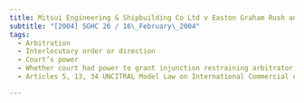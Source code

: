 ```yaml
---
title: Mitsui Engineering & Shipbuilding Co Ltd v Easton Graham Rush and Another 
subtitle: "[2004] SGHC 26 / 16\_February\_2004"
tags:
  - Arbitration
  - Interlocutory order or direction
  - Court’s power
  - Whether court had power to grant injunction restraining arbitrator from taking further step in arbitration pending application to remove arbitrator and set aside award
  - Articles 5, 13, 34 UNCITRAL Model Law on International Commercial Arbitration, s 24 International Arbitration Act (Cap 143A, 2002 Rev Ed)

---
```


